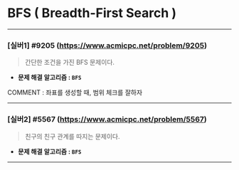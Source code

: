 # BFS ( Breadth-First Search )

---

### [실버1] #9205 (https://www.acmicpc.net/problem/9205)

> 간단한 조건을 가진 BFS 문제이다.
 
* **문제 해결 알고리즘 : ```BFS```**

COMMENT : 좌표를 생성할 때, 범위 체크를 잘하자

---

### [실버2] #5567 (https://www.acmicpc.net/problem/5567)

> 친구의 친구 관계를 따지는 문제이다.

* **문제 해결 알고리즘 : ```BFS```**

---

